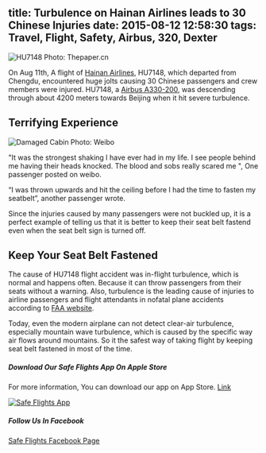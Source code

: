title: Turbulence on Hainan Airlines leads to 30 Chinese Injuries
date: 2015-08-12 12:58:30
tags: Travel, Flight, Safety, Airbus, 320, Dexter
---

![HU7148 Photo: Thepaper.cn](http://www.safetyflights.com/images/flightBlog/20150811-wld-hainan-1.jpg)

On Aug 11th, A flight of [Hainan Airlines](http://www.safetyflights.com/#!/search/airline/Hainan%20Airlines), HU7148, which departed from Chengdu, encountered huge jolts causing 30 Chinese passengers and crew members were injured. HU7148, a [Airbus A330-200](http://www.safetyflights.com/#!/search/aircraft/a320), was descending through about 4200 meters towards Beijing when it hit severe turbulence.
<!-- more --> 
## Terrifying Experience
![Damaged Cabin Photo: Weibo](http://www.safetyflights.com/images/flightBlog/U10856P1T1D32191918F23DT20150811184004.jpg)  

"It was the strongest shaking I have ever had in my life. I see people behind me having their heads knocked. The blood and sobs really scared me ", One passenger posted on weibo.

“I was thrown upwards and hit the ceiling before I had the time to fasten my seatbelt”, another passenger wrote.

Since the injuries caused by many passengers were not buckled up, it is a perfect example of telling us that it is better to keep their seat belt fastend even when the seat belt sign is turned off.


## Keep Your Seat Belt Fastened

The cause of HU7148 flight accident was in-flight turbulence, which is normal and happens often. Because it can throw passengers from their seats without a warning. Also, turbulence is the leading cause of injuries to airline passengers and flight attendants in nofatal plane accidents according to [FAA website](https://www.faa.gov/passengers/fly_safe/turbulence/).

Today, even the modern airplane can not detect clear-air turbulence, especially mountain wave turbulence, which is caused by the specific way air flows around mountains. So it the safest way of taking flight by keeping seat belt fastened in most of the time.

##### Download Our Safe Flights  App On Apple Store
For more information, You can download our app on App Store. [Link](https://itunes.apple.com/hk/app/flight-accidents/id998433297?mt=8&ign-mpt=uo%3D4)

[![Safe Flights App](http://www.safetyflights.com/images/ios-app.png)](https://itunes.apple.com/hk/app/flight-accidents/id998433297?mt=8&ign-mpt=uo%3D4)


##### Follow Us In Facebook
[Safe Flights Facebook Page](https://www.facebook.com/FlightSafetyIsWhatWeCare?fref=ts)

